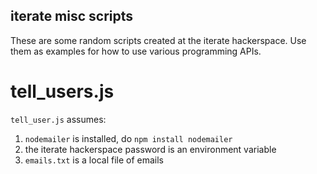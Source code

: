 iterate misc scripts
-----------------------

These are some random scripts created at the iterate hackerspace. Use
them as examples for how to use various programming APIs. 


# tell_users.js

`tell_user.js` assumes:

1. `nodemailer` is installed, do `npm install nodemailer`
2. the iterate hackerspace password is an environment variable
3. `emails.txt` is a local file of emails
